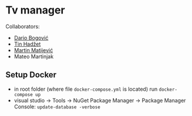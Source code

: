 # Tv manager
Collaborators:
* [Dario Bogović](https://github.com/bodario)
* [Tin Hadžet](https://github.com/TiHedze)
* [Martin Matijević](https://github.com/martinmatijevic)
* Mateo Martinjak

## Setup Docker
* in root folder (where file ```docker-compose.yml``` is located) run ``` docker-compose up ```
* visual studio -> Tools -> NuGet Package Manager -> Package Manager Console: ```update-database -verbose```
